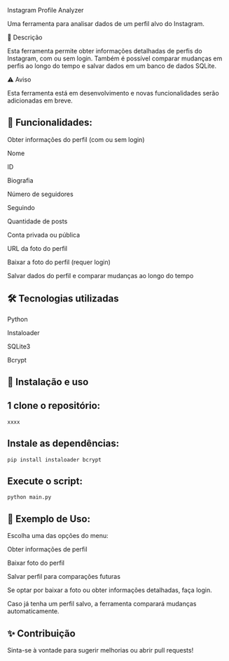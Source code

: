 Instagram Profile Analyzer

Uma ferramenta para analisar dados de um perfil alvo do Instagram.

📌 Descrição

Esta ferramenta permite obter informações detalhadas de perfis do Instagram, com ou sem login.
Também é possível comparar mudanças em perfis ao longo do tempo e salvar dados em um banco de dados SQLite.

⚠️ Aviso

Esta ferramenta está em desenvolvimento e novas funcionalidades serão adicionadas em breve.

## 🚀 Funcionalidades:

Obter informações do perfil (com ou sem login)

Nome

ID

Biografia

Número de seguidores

Seguindo

Quantidade de posts

Conta privada ou pública

URL da foto do perfil

Baixar a foto do perfil (requer login)

Salvar dados do perfil e comparar mudanças ao longo do tempo

## 🛠️ Tecnologias utilizadas

Python

Instaloader

SQLite3

Bcrypt

## 🔧 Instalação e uso

##  1 clone o repositório:

    xxxx


## Instale as dependências:

    pip install instaloader bcrypt

## Execute o script:

    python main.py

## 📌 Exemplo de Uso:

Escolha uma das opções do menu:

Obter informações de perfil

Baixar foto do perfil

Salvar perfil para comparações futuras

Se optar por baixar a foto ou obter informações detalhadas, faça login.

Caso já tenha um perfil salvo, a ferramenta comparará mudanças automaticamente.


## ✨ Contribuição

Sinta-se à vontade para sugerir melhorias ou abrir pull requests!

